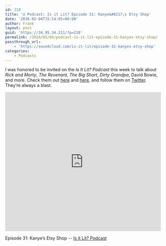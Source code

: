```yaml
---
id: 218
title: '☊ Podcast: Is it Lit? Episode 31: Kanye&#8217;s Etsy Shop'
date: '2016-02-04T15:54:05+00:00'
author: Frank
layout: post
guid: 'https://34.95.34.211/?p=218'
permalink: /2016/02/04/podcast-is-it-lit-episode-31-kanyes-etsy-shop/
passthrough_url:
    - 'https://soundcloud.com/is-it-lit/episode-31-kanyes-etsy-shop'
categories:
    - Podcasts
---
```


I was honored to be invited on the *Is It Lit? Podcast* this week to talk about *Rick and Morty*, *The Revenant*, *The Big Short*, *Dirty Grandpa*, David Bowie, and more. Check them out [here](https://itunes.apple.com/us/podcast/is-it-lit-podcast/id1024343779) and [here](https://soundcloud.com/is-it-lit/episode-31-kanyes-etsy-shop), and follow them on [Twitter](https://twitter.com/isitlitpodcast). They’re always a blast.

 <iframe frameborder="no" height="450" scrolling="no" src="https://w.soundcloud.com/player/?url=https%3A//api.soundcloud.com/tracks/244824325&auto_play=false&hide_related=false&show_comments=true&show_user=true&show_reposts=false&visual=true" width="100%"></iframe>

Episode 31: Kanye’s Etsy Shop -- [Is it Lit? Podcast](https://soundcloud.com/is-it-lit/episode-31-kanyes-etsy-shop)